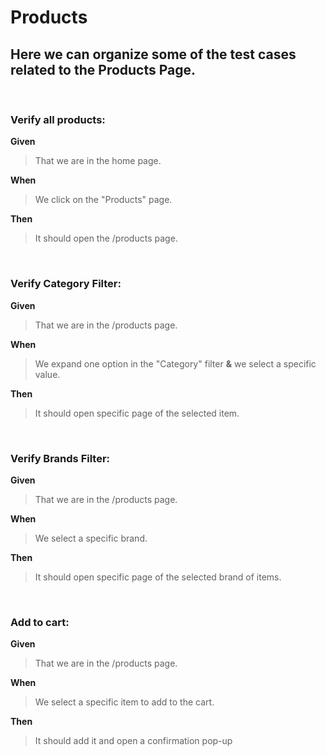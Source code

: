 # Products

## Here we can organize some of the test cases related to the Products Page.

</br>

### Verify all products:

**Given**

> That we are in the home page.

**When**

> We click on the "Products" page.

**Then**

> It should open the /products page.

</br>

### Verify Category Filter:

**Given**

> That we are in the /products page.

**When**

> We expand one option in the "Category" filter
> **&**
> we select a specific value.

**Then**

> It should open specific page of the selected item.

</br>

### Verify Brands Filter:

**Given**

> That we are in the /products page.

**When**

> We select a specific brand.

**Then**

> It should open specific page of the selected brand of items.

</br>

### Add to cart:

**Given**

> That we are in the /products page.

**When**

> We select a specific item to add to the cart.

**Then**

> It should add it and open a confirmation pop-up

</br>
